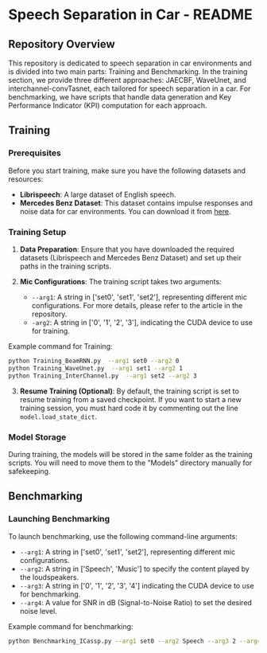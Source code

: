# Speech Separation in Car - README

## Repository Overview

This repository is dedicated to speech separation in car environments and is divided into two main parts: Training and Benchmarking. In the training section, we provide three different approaches: JAECBF, WaveUnet, and interchannel-convTasnet, each tailored for speech separation in a car. For benchmarking, we have scripts that handle data generation and Key Performance Indicator (KPI) computation for each approach.

## Training

### Prerequisites

Before you start training, make sure you have the following datasets and resources:

- **Librispeech**: A large dataset of English speech.
- **Mercedes Benz Dataset**: This dataset contains impulse responses and noise data for car environments. You can download it from [here](https://dss-kiel.de/index.php/media-center/data-bases/anir-corpus/).

### Training Setup

1. **Data Preparation**: Ensure that you have downloaded the required datasets (Librispeech and Mercedes Benz Dataset) and set up their paths in the training scripts.

2. **Mic Configurations**: The training script takes two arguments:
   - `--arg1`: A string in ['set0', 'set1', 'set2'], representing different mic configurations. For more details, please refer to the article in the repository.
   - `-arg2`: A string in ['0', '1', '2', '3'], indicating the CUDA device to use for training.

Example command for Training:
```bash
python Training_BeamRNN.py  --arg1 set0 --arg2 0 
python Training_WaveUnet.py  --arg1 set1 --arg2 1 
python Training_InterChannel.py  --arg1 set2 --arg2 3 

```
3. **Resume Training (Optional)**: By default, the training script is set to resume training from a saved checkpoint. If you want to start a new training session, you must hard code it by commenting out the line `model.load_state_dict`.

### Model Storage

During training, the models will be stored in the same folder as the training scripts. You will need to move them to the "Models" directory manually for safekeeping.

## Benchmarking

### Launching Benchmarking

To launch benchmarking, use the following command-line arguments:

- `--arg1`: A string in ['set0', 'set1', 'set2'], representing different mic configurations.
- `--arg2`: A string in ['Speech', 'Music'] to specify the content played by the loudspeakers.
- `--arg3`: A string in ['0', '1', '2', '3', '4'] indicating the CUDA device to use for benchmarking.
- `--arg4`: A value for SNR in dB (Signal-to-Noise Ratio) to set the desired noise level.

Example command for benchmarking:
```bash
python Benchmarking_ICassp.py --arg1 set0 --arg2 Speech --arg3 2 --arg4 20
```
